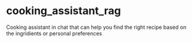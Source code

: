 # cooking_assistant_rag
Cooking assistant in chat that can help you find the right recipe based on the ingridients or personal preferences
